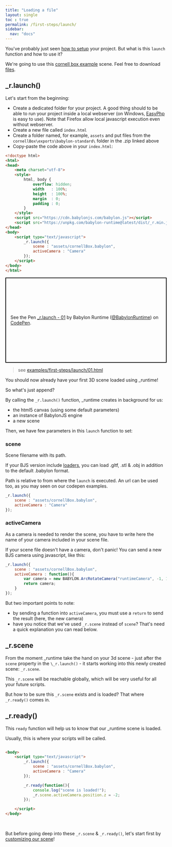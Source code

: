 ```yaml
---
title: "Loading a file"
layout: single
toc : true
permalink: /first-steps/launch/
sidebar:
  nav: "docs"  
---
```


You've probably just seen [how to setup](../../#launch) your project. But what is this `launch` function and how to use it?

We're going to use this [cornell box example](https://github.com/babylon-runtime/_r.assets/tree/master/cornellBox) scene. Feel free to download [files](https://github.com/babylon-runtime/_r.assets/releases/download/v1.0/cornellBox.zip).

## \_r.launch()

Let's start from the beginning:
- Create a dedicated folder for your project. A good thing should to be able to run your project inside a local webserver (on Windows, [EasyPhp](https://www.easyphp.org/) is easy to use). Note that Firefox allow local javascript execution even without webserver.
- Create a new file called `index.html`
- Create a folder named, for example, `assets` and put files from the `cornellBox\exports\babylon-standard\` folder in the .zip linked above
- Copy-paste the code above in your `index.html`:

```html
<!doctype html>
<html>
<head>
    <meta charset="utf-8">
    <style>
        html, body {
            overflow: hidden;
            width   : 100%;
            height  : 100%;
            margin  : 0;
            padding : 0;
        }
    </style>
    <script src="https://cdn.babylonjs.com/babylon.js"></script>
    <script src="https://unpkg.com/babylon-runtime@latest/dist/_r.min.js"></script>
</head>
<body>
    <script type="text/javascript">
        _r.launch({
            scene : "assets/cornellBox.babylon",
            activeCamera : "Camera"
        });
    </script>
</body>
</html>
```

<p class="codepen" data-height="" data-theme-id="light" data-default-tab="js,result" data-user="BabylonRuntime" data-slug-hash="VRrwxQ" data-preview="true" style="height: 265px; box-sizing: border-box; display: flex; align-items: center; justify-content: center; border: 2px solid black; margin: 1em 0; padding: 1em;" data-pen-title="_r.launch - 01">
  <span>See the Pen <a href="https://codepen.io/BabylonRuntime/pen/VRrwxQ/">
  _r.launch - 01</a> by Babylon Runtime (<a href="https://codepen.io/BabylonRuntime">@BabylonRuntime</a>)
  on <a href="https://codepen.io">CodePen</a>.</span>
</p>
<script async src="https://static.codepen.io/assets/embed/ei.js"></script>

> see [examples/first-steps/launch/01.html](https://github.com/babylon-runtime/_r.assets/blob/master/examples/first-steps/launch/01.html)

You should now already have your first 3D scene loaded using \_runtime!

So what's just append?

By calling the `_r.launch()` function, \_runtime creates in background for us:

- the html5 canvas (using some default parameters)
- an instance of BabylonJS engine
- a new scene

Then, we have few parameters in this `launch` function to set:

### scene

Scene filename with its path.

If your BJS version include [loaders](https://doc.babylonjs.com/how_to/load_from_any_file_type), you can load .gltf, .stl & .obj in addition to the default .babylon format.

Path is relative to from where the `launch` is executed. An url can be used too, as you may seen on our codepen examples.

```javascript
_r.launch({
    scene : "assets/cornellBox.babylon",
    activeCamera : "Camera"
});
```

### activeCamera

As a camera is needed to render the scene, you have to write here the name of your camera included in your scene file.

If your scene file doesn't have a camera, don't panic! You can send a new BJS camera using javascript, like this:

```javascript
_r.launch({
    scene : "assets/cornellBox.babylon",
    activeCamera : function(){
        var camera = new BABYLON.ArcRotateCamera("runtimeCamera", -1, 1, 8, new BABYLON.Vector3(0, 1.5, 0), _r.scene);
        return camera;
    }
});
```

But two important points to note:

- by sending a function into `activeCamera`, you must use a `return` to send the result (here, the new camera)
- have you notice that we've used `_r.scene` instead of `scene`? That's need a quick explanation you can read below.

## \_r.scene

From the moment \_runtime take the hand on your 3d scene - just after the `scene` property in the `\_r.launch()` - it starts working into this newly created scene: `_r.scene`.

This `_r.scene` will be reachable globally, which will be very useful for all your future scripts.

But how to be sure this `_r.scene` exists and is loaded? That where `_r.ready()` comes in.

## \_r.ready()

This `ready` function will help us to know that our \_runtime scene is loaded.

Usually, this is where your scripts will be called.

```html

<body>
    <script type="text/javascript">
        _r.launch({
            scene : "assets/cornellBox.babylon",
            activeCamera : "Camera"
        });

        _r.ready(function(){
            console.log("scene is loaded!");
            _r.scene.activeCamera.position.z = -2;
        });

    </script>
</body>

```

<br>

But before going deep into these `_r.scene` & `_r.ready()`, let's start first by [customizing our scene](../patching)!